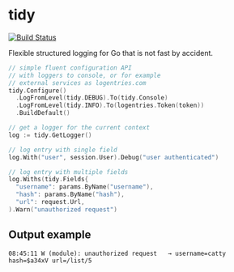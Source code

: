 # tidy

[![Build Status](https://travis-ci.org/pjvds/tidy.svg?branch=master)](https://travis-ci.org/pjvds/tidy)

Flexible structured logging for Go that is not fast by accident.

``` go
// simple fluent configuration API
// with loggers to console, or for example
// external services as logentries.com
tidy.Configure()
  .LogFromLevel(tidy.DEBUG).To(tidy.Console)
  .LogFromLevel(tidy.INFO).To(logentries.Token(token))
  .BuildDefault()

// get a logger for the current context
log := tidy.GetLogger()

// log entry with single field
log.With("user", session.User).Debug("user authenticated")

// log entry with multiple fields
log.Withs(tidy.Fields{
  "username": params.ByName("username"),
  "hash": params.ByName("hash"),
  "url": request.Url,
).Warn("unauthorized request")
```

## Output example

``` text
08:45:11 W (module): unauthorized request   → username=catty hash=$a34xV url=/list/5
```